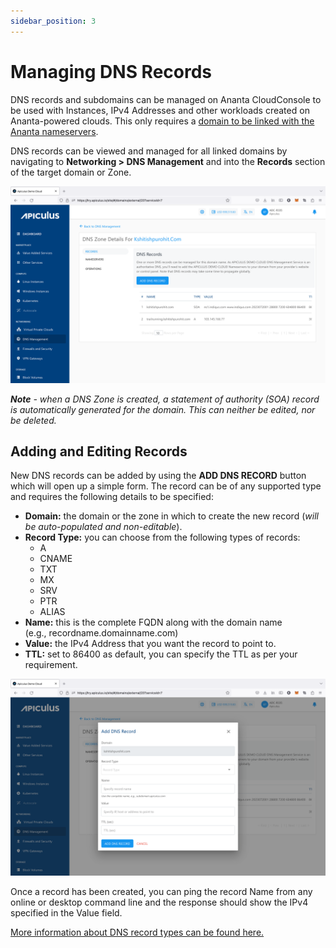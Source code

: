 ```yaml
---
sidebar_position: 3
---
```

# Managing DNS Records

DNS records and subdomains can be managed on Ananta CloudConsole to be used with Instances, IPv4 Addresses and other workloads created on Ananta-powered clouds. This only requires a [domain to be linked with the Ananta nameservers](LinkingDomainstoAnantaCloudConsole).

DNS records can be viewed and managed for all linked domains by navigating to **Networking > DNS Management** and into the **Records** section of the target domain or Zone.

![Managing DNS Records](img/ManagingDNSRecords1.png)

_**Note** - when a DNS Zone is created, a statement of authority (SOA) record is automatically generated for the domain. This can neither be edited, nor be deleted._

## Adding and Editing Records

New DNS records can be added by using the **ADD DNS RECORD** button which will open up a simple form. The record can be of any supported type and requires the following details to be specified:

- **Domain:** the domain or the zone in which to create the new record (_will be auto-populated and non-editable_).
- **Record Type:** you can choose from the following types of records:
    - A
    - CNAME
    - TXT
    - MX
    - SRV
    - PTR
    - ALIAS
- **Name:** this is the complete FQDN along with the domain name (e.g., recordname.domainname.com)
- **Value:** the IPv4 Address that you want the record to point to.
- **TTL:** set to 86400 as default, you can specify the TTL as per your requirement.

![Managing DNS Records](img/ManagingDNSRecords2.png)

Once a record has been created, you can ping the record Name from any online or desktop command line and the response should show the IPv4 specified in the Value field.

[More information about DNS record types can be found here.](https://ns1.com/resources/dns-types-records-servers-and-queries)

